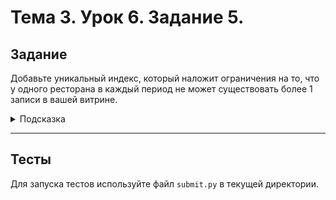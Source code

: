 # Тема 3. Урок 6. Задание 5. #

## Задание

Добавьте уникальный индекс, который наложит ограничения на то, что у одного ресторана в каждый период не может существовать более 1 записи в вашей витрине.

<details>
<summary>Подсказка</summary>

- Используйте синтаксис `CREATE UNIQUE INDEX [название индекса] ON [название таблицы] ([список полей]);`
- Индекс должен содержать 3 поля: `restaurant_id`, `settlement_year`, `settlement_month`
    
</details>

---

## Тесты

Для запуска тестов используйте файл `submit.py` в текущей директории.

